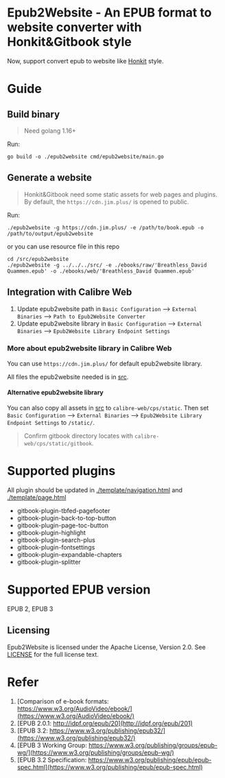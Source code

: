 # Epub2Website - An EPUB format to website converter with Honkit&Gitbook style

Now, support convert epub to website like [Honkit](https://github.com/honkit/honkit) style.

# Guide

## Build binary

> Need golang 1.16+

Run:

```shell
go build -o ./epub2website cmd/epub2website/main.go
```

## Generate a website

> Honkit&Gitbook need some static assets for web pages and plugins.
> By default, the `https://cdn.jim.plus/` is opened to public.

Run:

```shell
./epub2website -g https://cdn.jim.plus/ -e /path/to/book.epub -o /path/to/output/epub2website
```
or you can use resource file in this repo
```shell
cd /src/epub2website
./epub2website -g ../../../src/ -e ./ebooks/raw/'Breathless_David Quammen.epub' -o ./ebooks/web/'Breathless_David Quammen.epub'
```

## Integration with Calibre Web

1. Update epub2website path in `Basic Configuration` --> `External Binaries` --> `Path to Epub2Website Converter`
2. Update epub2website library in `Basic Configuration` --> `External Binaries` --> `Epub2Website Library Endpoint Settings`

### More about epub2website library in Calibre Web

You can use `https://cdn.jim.plus/` for default epub2website library.

All files the epub2website needed is in [src](./src).

#### Alternative epub2website library

You can also copy all assets in [src](./src) to `calibre-web/cps/static`. Then set `Basic Configuration` --> `External Binaries` --> `Epub2Website Library Endpoint Settings` to `/static/`.

> Confirm gitbook directory locates with `calibre-web/cps/static/gitbook`.

# Supported plugins

All plugin should be updated in [./template/navigation.html](./template/navigation.html) and [./template/page.html](./template/page.html)

* gitbook-plugin-tbfed-pagefooter
* gitbook-plugin-back-to-top-button
* gitbook-plugin-page-toc-button
* gitbook-plugin-highlight
* gitbook-plugin-search-plus
* gitbook-plugin-fontsettings
* gitbook-plugin-expandable-chapters
* gitbook-plugin-splitter

# Supported EPUB version

EPUB 2, EPUB 3

## Licensing

Epub2Website is licensed under the Apache License, Version 2.0. See [LICENSE](LICENSE) for the full license text.

# Refer

1. [Comparison of e-book formats: https://www.w3.org/AudioVideo/ebook/](https://www.w3.org/AudioVideo/ebook/)
2. [EPUB 2.0.1: http://idpf.org/epub/20](http://idpf.org/epub/201)
3. [EPUB 3.2: https://www.w3.org/publishing/epub32/](https://www.w3.org/publishing/epub32/)
4. [EPUB 3 Working Group: https://www.w3.org/publishing/groups/epub-wg/](https://www.w3.org/publishing/groups/epub-wg/)
5. [EPUB 3.2 Specification: https://www.w3.org/publishing/epub/epub-spec.html](https://www.w3.org/publishing/epub/epub-spec.html)